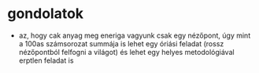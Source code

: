 # gondolatok

+ az, hogy cak anyag meg eneriga vagyunk csak egy nézőpont, úgy mint a 100as számsorozat summája is lehet egy óriási feladat (rossz nézőpontból felfogni a világot) és lehet egy helyes metodológiával erptlen feladat is 